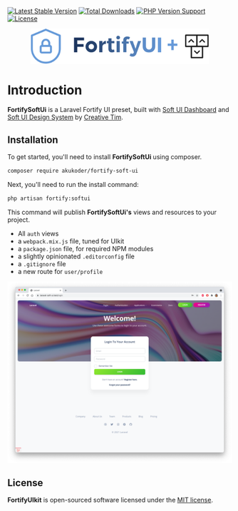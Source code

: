 [![Latest Stable Version](https://img.shields.io/github/v/release/proxeuse/fortify-tabler?style=flat-square)](https://packagist.org/packages/proxeuse/fortify-tabler) [![Total Downloads](https://img.shields.io/packagist/dt/proxeuse/fortify-tabler?style=flat-square)](https://packagist.org/packages/proxeuse/fortify-tabler) [![PHP Version Support](https://img.shields.io/packagist/php-v/proxeuse/fortify-tabler?style=flat-square)](https://packagist.org/packages/proxeuse/fortify-tabler)
[![License](https://img.shields.io/github/license/Proxeuse/fortify-tabler?style=flat-square)](https://github.com/Proxeuse/fortify-tabler/blob/master/LICENSE.md)

<p align="center">
<img width="400" src="https://github.com/akukoder/fortify-soft-ui/raw/master/fortify-soft-ui.png">
</p>


# Introduction

**FortifySoftUi** is a Laravel Fortify UI preset, built with [Soft UI Dashboard](https://www.creative-tim.com/product/soft-ui-dashboard) and [Soft UI Design System](https://www.creative-tim.com/product/soft-ui-design-system) by [Creative Tim](https://www.creative-tim.com).

<a name="installation"></a>
## Installation

To get started, you'll need to install **FortifySoftUi** using composer.

```bash
composer require akukoder/fortify-soft-ui
```

Next, you'll need to run the install command:

```bash
php artisan fortify:softui
```

This command will publish **FortifySoftUi's** views and resources to your project.

- All `auth` views
- a `webpack.mix.js` file, tuned for UIkit
- a `package.json` file, for required NPM modules
- a slightly opinionated `.editorconfig` file
- a `.gitignore` file
- a new route for `user/profile`

<p align="center"><img  src="https://github.com/akukoder/fortify-soft-ui/raw/master/fortify-soft-ui-login.png"></p>

## License

**FortifyUIkit** is open-sourced software licensed under the [MIT license](LICENSE.md).
